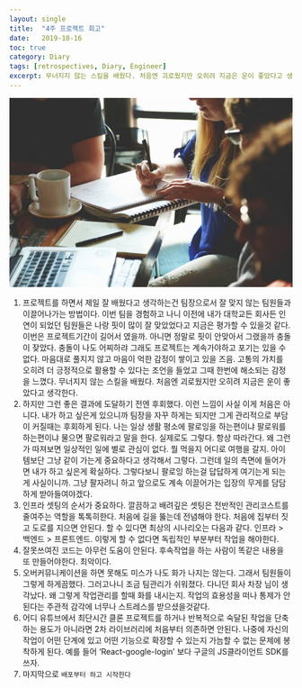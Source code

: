 ```yaml
---
layout:	single
title:	"4주 프로젝트 회고"
date:	2019-10-16
toc: true
category: Diary
tags: [retrospectives, Diary, Engineer]
excerpt: 무너지지 않는 스킬을 배웠다. 처음엔 괴로웠지만 오히려 지금은 운이 좋았다고 생각한다. 그냥 팔자려니 하고 앞으로도 계속 이끌어가는 입장의 무게를 담담하게 받아들여야겠다, 배포부터 하고 시작한다
---
```


![](/img/1*oScbbtZC-mlZmV_MwpyZug.jpeg)

1. 프로젝트를 하면서 제일 잘 배웠다고 생각하는건 팀장으로서 잘 맞지 않는 팀원들과 이끌어나가는 방법이다. 이번 팀을 경험하고 나니 이전에 내가 대학교든 회사든 인연이 되었던 팀원들은 나랑 핏이 많이 잘 맞았었다고 지금은 평가할 수 있을것 같다. 이번은 프로젝트기간이 길어서 였을까. 아니면 정말로 핏이 안맞아서 그랬을까 충돌이 잦았다. 충돌이 나도 어찌하랴 그래도 프로젝트는 계속가야하고 포기는 있을 수 없다. 마음대로 풀지지 않고 마음이 억한 감정이 쌓이고 있을 즈음. 고통의 가치를 오히려 더 긍정적으로 활용할 수 있다는 조언을 들었고 그때 한번에 해소되는 감정을 느꼈다. 무너지지 않는 스킬을 배웠다. 처음엔 괴로웠지만 오히려 지금은 운이 좋았다고 생각한다.
2. 하지만 그런 좋은 결과에 도달하기 전엔 후회했다. 이런 느낌이 사실 이게 처음은 아니다. 내가 하고 싶은게 있으니까 팀장을 자꾸 하게는 되지만 그게 관리적으로 부담이 커질때는 후회하게 된다. 나는 일상 생활 평소에 팔로잉을 하는편이냐 팔로워를 하는편이냐 물으면 팔로워라고 말을 한다. 실제로도 그렇다. 항상 따라간다. 왜 그런가 따져보면 일상적인 일에 별로 관심이 없다. 뭘 먹을지 어디로 여행을 갈지. 아이템보단 그냥 같이 가는게 중요하다고 생각해서 그렇다. 그런데 일의 측면에 들어가면 내가 하고 싶은게 확실하다. 그렇다보니 팔로잉 하는걸 답답하게 여기는게 되는게 사실이니까. 그냥 팔자려니 하고 앞으로도 계속 이끌어가는 입장의 무게를 담담하게 받아들여야겠다.
3. 인프라 셋팅의 순서가 중요하다. 깔끔하고 배려깊은 셋팅은 전반적인 관리코스트를 줄여주는 역할을 톡톡히한다. 처음에 길을 뚫는데 전념해야 한다. 처음에 집부터 짓고 도로를 지으면 안된다. 할 수 있다면 최상의 시나리오는 다음과 같다. 인프라 > 백엔드 > 프론트엔드. 이렇게 할 수 없다면 독립적인 부분부터 작업을 해야한다.
4. 잘못쓰여진 코드는 아무런 도움이 안된다. 후속작업을 하는 사람이 똑같은 내용을 또 만들어야한다. 최악이다.
5. 오버커뮤니케이션을 하면 못해도 미스가 나도 화가 나지는 않는다. 그래서 팀원들이 그렇게 하게끔했다. 그러고나니 조금 팀관리가 쉬워졌다. 다니던 회사 차장 님이 생각났다. 왜 그렇게 작업관리를 할때 화를 내시는지. 작업의 효용성을 떠나 통제가 안된다는 주관적 감각에 너무나 스트레스를 받으셨을것같다.
6. 어디 유튜브에서 최단시간 클론 프로젝트를 하거나 반복적으로 숙달된 작업을 단축하는 용도가 아니라면 2차 라이브러리에 처음부터 의존하면 안된다. 나중에 자신의 작업이 어떤 단계에 있고 어떤 기능으로 확장할 수 있는지 가늠할 수 없는 문제에 봉착하게 된다. 예를 들어 ‘React-google-login’ 보다 구글의 JS클라이언트 SDK를 쓰자.
7. 마지막으로 `배포부터 하고 시작한다`
  